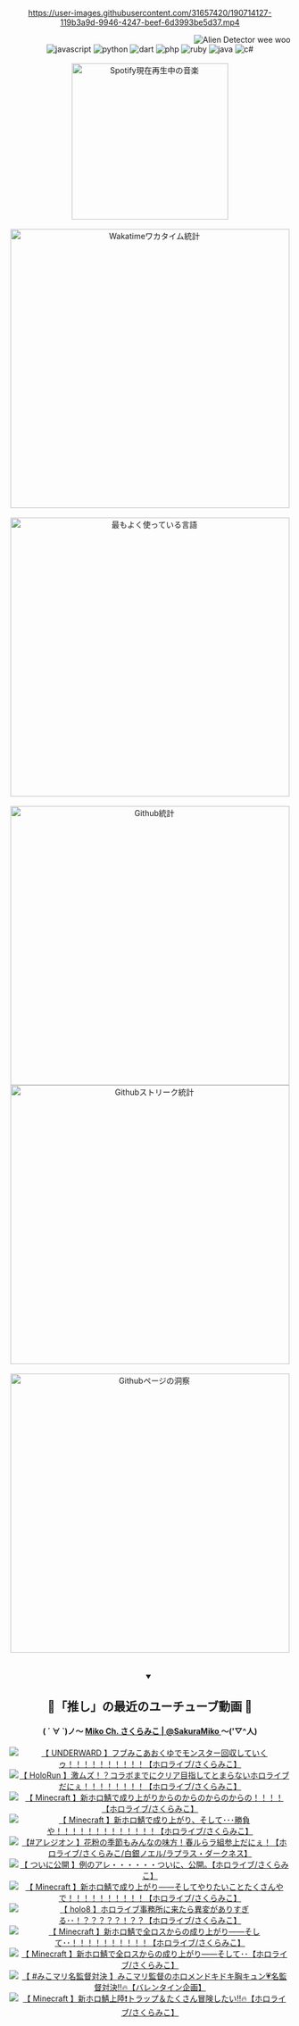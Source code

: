 <!-- START: HERO IMAGE GIF ////////// ////////// ////////// -->
<!-- <img src="@/../assets/img/gaming/ghost-of-tsushima.gif" width="100%"  alt="nellyXinwei's Hero Gif Image"/> -->
<!-- END: HERO IMAGE GIF ////////// ////////// ////////// -->

<div align="center" >  
  
<!-- START:ワンピース 第1015話「ルフィはRED ROCを使う」 -->
<https://user-images.githubusercontent.com/31657420/190714127-119b3a9d-9946-4247-beef-6d3993be5d37.mp4>
<!-- END:ワンピース 第1015話「ルフィはRED ROCを使う」 -->

<!-- START:VISITOR COUNTER -->
<div width="100%" align="right">
<img src="https://komarev.com/ghpvc/?username=nellyXinwei&label=🛸&color=grey&style=for-the-badge&labelcolor=ffffff" alt="Alien Detector wee woo"/>
</div>
<!-- END:VISITOR COUNTER -->

<!-- START: PROGRAMMING LANGUAGES -->
<!-- 色彩 Color Scheme:
#961E3A, #8A0D42, #5A0640, #4F265E, #2B355A, #3E759B, #CC4246,
#BB2649, #AD1052, #700750, #633075, #364270, #4E92C2, #FF5357
Sauce: https://www.webcreatorbox.com/inspiration/pantone-2023
-->

<img src="https://img.shields.io/badge/javascript%20-%23BB2649.svg?&style=for-the-badge&logo=javascript&logoColor=white&labelColor=961E3A" alt="javascript"/>
<img src="https://img.shields.io/badge/python%20-%23AD1052.svg?&style=for-the-badge&logo=python&logoColor=white&labelColor=8A0D42" alt="python" />
<img src="https://img.shields.io/badge/dart%20-%23700750.svg?&style=for-the-badge&logo=dart&logoColor=white&labelColor=5A0640" alt="dart"/>
<img src="https://img.shields.io/badge/php%20-%23633075.svg?&style=for-the-badge&logo=php&logoColor=white&labelColor=4F265E" alt="php"/>
<img src="https://img.shields.io/badge/ruby%20-%23364270.svg?&style=for-the-badge&logo=ruby&logoColor=white&labelColor=2B355A" alt="ruby"/>
<img src="https://img.shields.io/badge/java%20-%234E92C2.svg?&style=for-the-badge&logo=openjdk&logoColor=white&labelColor=3E759B" alt="java"/>
<img src="https://img.shields.io/badge/c%23-%23FF5357.svg?style=for-the-badge&logo=c-sharp&logoColor=white&labelColor=CC4246" alt="c#"/>  
<!-- END: PROGRAMMING LANGUAGES -->

<br>
<br>

<!-- START: MUSIC STATUS -->
  <!-- <a href="https://newojima-gsrs-20220114.vercel.app/api/now-playing?open">
    <img src="https://newojima-gsrs-20220114.vercel.app/api/now-playing" alt="Spotify現在再生中の音楽">
  </a> -->
  <img src="https://newojima-grss-20230114.vercel.app/api/spotify?border_color=transparent" alt="Spotify現在再生中の音楽" width="280px">
<!-- END: MUSIC STATUS -->

<br>
<br>

<!-- START: GITHUB STATUS -->
<!-- 色彩 Color Scheme:  #BB2649, #AD1052, #700750, #633075 -->
<img align="center" src="https://newojima-grs-20230109.vercel.app/api/wakatime?username=njtalba5127&layout=compact&langs_count=10&locale=ja&hide_title=false&title_color=fff&hide_border=true&text_color=fff&bg_color=BB2649,BB2649,633075,633075&hide=other,css,html,bash,xml,git%20config,makefile,properties,yaml,markdown,text,json,jsx" alt="Wakatimeワカタイム統計" width="500px"/>

<br>
<br>

<!-- 色彩 Color Scheme:  #633075, #364270, #4E92C2 -->
  <img align="center" src="https://newojima-grs-20230109.vercel.app/api/top-langs?username=njtalba5127&layout=compact&text_color=fff&icon_color=fff&hide_border=true&&locale=ja&hide_title=false&title_color=fff&include_all_commits=true&card_width=445&langs_count=11&hide=c%23,powershell,shaderlab,hlsl,makefile,jupyter%20notebook,python,html,css,shell,batchfile,less,liquid,hack,scss&bg_color=4F265E,633075,4E92C2" alt="最もよく使っている言語" width="500px"/>

<br>
<br>

<!-- 色彩 Color Scheme:  #4E92C2, #FF5357 -->
  <img align="center" src="https://newojima-grs-20230109.vercel.app/api?username=njtalba5127&rank_icon=github&show_icons=true&&locale=ja&title_color=fff&text_color=fff&icon_color=fff&hide_border=true&hide_title=false&count_private=true&include_all_commits=true&card_width=495&disable_animations=true&bg_color=4E92C2,4E92C2,FF5357" alt="Github統計" width="500px"/>

<br>

<img align="center" src="https://streak-stats.demolab.com?user=njtalba5127&theme=dark&hide_border=true&locale=ja&ring=BB2649&stroke=222222&background=151515&sideLabels=BB2649&currStreakLabel=ffffff&border=BB2649&fire=FF5357&currStreakNum=ffffff&sideNums=FF5357&dates=ffffff" alt="Githubストリーク統計" width="500px"/>

<br>
<br>

  <img align="center" width="500px" src="@/../assets/img/page-insights.svg" alt="Githubページの洞察"/>
  
</div>
<!-- END: GITHUB STATUS -->

<br>
<br>

<div align="center">
<details open>
  <summary>

  </summary>

  <h2 align="center">🌸「推し」の最近のユーチューブ動画 🌸</h2>
  <h4>
  ( ´ ∀ `)ノ～ 
  <a href="https://www.youtube.com/@SakuraMiko">Miko Ch. さくらみこ | @SakuraMiko
  </a>
   ～('▽^人)
  </h4>

  <!-- BEGIN YOUTUBE-CARDS -->
<a href="https://www.youtube.com/watch?v=ZaSIU92W7Zo"><img src="https://ytcards.demolab.com/?id=ZaSIU92W7Zo&title=%E3%80%90+UNDERWARD+%E3%80%91%E3%83%95%E3%83%96%E3%81%BF%E3%81%93%E3%81%82%E3%81%8A%E3%81%8F%E3%82%86%E3%81%A7%E3%83%A2%E3%83%B3%E3%82%B9%E3%82%BF%E3%83%BC%E5%9B%9E%E5%8F%8E%E3%81%97%E3%81%A6%E3%81%84%E3%81%8F%E3%82%A5%EF%BC%81%EF%BC%81%EF%BC%81%EF%BC%81%EF%BC%81%EF%BC%81%EF%BC%81%EF%BC%81%EF%BC%81%EF%BC%81%E3%80%90%E3%83%9B%E3%83%AD%E3%83%A9%E3%82%A4%E3%83%96%2F%E3%81%95%E3%81%8F%E3%82%89%E3%81%BF%E3%81%93%E3%80%91&lang=ja&timestamp=1740476293&background_color=%230d1117&title_color=%23ffffff&stats_color=%23dedede&max_title_lines=1&width=187&border_radius=5&duration=7696" alt="【 UNDERWARD 】フブみこあおくゆでモンスター回収していくゥ！！！！！！！！！！【ホロライブ/さくらみこ】" title="【 UNDERWARD 】フブみこあおくゆでモンスター回収していくゥ！！！！！！！！！！【ホロライブ/さくらみこ】"></a>
<a href="https://www.youtube.com/watch?v=g8VBebvateA"><img src="https://ytcards.demolab.com/?id=g8VBebvateA&title=%E3%80%90+HoloRun+%E3%80%91%E6%BF%80%E3%83%A0%E3%82%BA%EF%BC%81%EF%BC%9F%E3%82%B3%E3%83%A9%E3%83%9C%E3%81%BE%E3%81%A7%E3%81%AB%E3%82%AF%E3%83%AA%E3%82%A2%E7%9B%AE%E6%8C%87%E3%81%97%E3%81%A6%E3%81%A8%E3%81%BE%E3%82%89%E3%81%AA%E3%81%84%E3%83%9B%E3%83%AD%E3%83%A9%E3%82%A4%E3%83%96%E3%81%A0%E3%81%AB%E3%81%87%EF%BC%81%EF%BC%81%EF%BC%81%EF%BC%81%EF%BC%81%EF%BC%81%EF%BC%81%EF%BC%81%E3%80%90%E3%83%9B%E3%83%AD%E3%83%A9%E3%82%A4%E3%83%96%2F%E3%81%95%E3%81%8F%E3%82%89%E3%81%BF%E3%81%93%E3%80%91&lang=ja&timestamp=1740487867&background_color=%230d1117&title_color=%23ffffff&stats_color=%23dedede&max_title_lines=1&width=187&border_radius=5&duration=8497" alt="【 HoloRun 】激ムズ！？コラボまでにクリア目指してとまらないホロライブだにぇ！！！！！！！！【ホロライブ/さくらみこ】" title="【 HoloRun 】激ムズ！？コラボまでにクリア目指してとまらないホロライブだにぇ！！！！！！！！【ホロライブ/さくらみこ】"></a>
<a href="https://www.youtube.com/watch?v=QZBOzpr7ABg"><img src="https://ytcards.demolab.com/?id=QZBOzpr7ABg&title=%E3%80%90++Minecraft+%E3%80%91%E6%96%B0%E3%83%9B%E3%83%AD%E9%AF%96%E3%81%A7%E6%88%90%E3%82%8A%E4%B8%8A%E3%81%8C%E3%82%8A%E3%81%8B%E3%82%89%E3%81%AE%E3%81%8B%E3%82%89%E3%81%AE%E3%81%8B%E3%82%89%E3%81%AE%E3%81%8B%E3%82%89%E3%81%AE%EF%BC%81%EF%BC%81%EF%BC%81%EF%BC%81%E3%80%90%E3%83%9B%E3%83%AD%E3%83%A9%E3%82%A4%E3%83%96%2F%E3%81%95%E3%81%8F%E3%82%89%E3%81%BF%E3%81%93%E3%80%91&lang=ja&timestamp=1740164904&background_color=%230d1117&title_color=%23ffffff&stats_color=%23dedede&max_title_lines=1&width=187&border_radius=5&duration=24128" alt="【  Minecraft 】新ホロ鯖で成り上がりからのからのからのからの！！！！【ホロライブ/さくらみこ】" title="【  Minecraft 】新ホロ鯖で成り上がりからのからのからのからの！！！！【ホロライブ/さくらみこ】"></a>
<a href="https://www.youtube.com/watch?v=nG1hS5Se3gI"><img src="https://ytcards.demolab.com/?id=nG1hS5Se3gI&title=%E3%80%90+Minecraft+%E3%80%91%E6%96%B0%E3%83%9B%E3%83%AD%E9%AF%96%E3%81%A7%E6%88%90%E3%82%8A%E4%B8%8A%E3%81%8C%E3%82%8A%E3%80%81%E3%81%9D%E3%81%97%E3%81%A6%EF%BD%A5%EF%BD%A5%EF%BD%A5%E5%8B%9D%E8%B2%A0%E3%82%84%EF%BC%81%EF%BC%81%EF%BC%81%EF%BC%81%EF%BC%81%EF%BC%81%EF%BC%81%EF%BC%81%EF%BC%81%EF%BC%81%EF%BC%81%EF%BC%81%EF%BC%81%E3%80%90%E3%83%9B%E3%83%AD%E3%83%A9%E3%82%A4%E3%83%96%2F%E3%81%95%E3%81%8F%E3%82%89%E3%81%BF%E3%81%93%E3%80%91&lang=ja&timestamp=1740071347&background_color=%230d1117&title_color=%23ffffff&stats_color=%23dedede&max_title_lines=1&width=187&border_radius=5&duration=16888" alt="【 Minecraft 】新ホロ鯖で成り上がり、そして･･･勝負や！！！！！！！！！！！！！【ホロライブ/さくらみこ】" title="【 Minecraft 】新ホロ鯖で成り上がり、そして･･･勝負や！！！！！！！！！！！！！【ホロライブ/さくらみこ】"></a>
<a href="https://www.youtube.com/watch?v=S5RxhDkIXqU"><img src="https://ytcards.demolab.com/?id=S5RxhDkIXqU&title=%E3%80%90%23%E3%82%A2%E3%83%AC%E3%82%B8%E3%82%AA%E3%83%B3+%E3%80%91%E8%8A%B1%E7%B2%89%E3%81%AE%E5%AD%A3%E7%AF%80%E3%82%82%E3%81%BF%E3%82%93%E3%81%AA%E3%81%AE%E5%91%B3%E6%96%B9%EF%BC%81%E6%98%A5%E3%83%AB%E3%82%89%E3%83%A9%E7%B5%84%E5%8F%82%E4%B8%8A%E3%81%A0%E3%81%AB%E3%81%87%EF%BC%81%E3%80%90%E3%83%9B%E3%83%AD%E3%83%A9%E3%82%A4%E3%83%96%2F%E3%81%95%E3%81%8F%E3%82%89%E3%81%BF%E3%81%93%2F%E7%99%BD%E9%8A%80%E3%83%8E%E3%82%A8%E3%83%AB%2F%E3%83%A9%E3%83%97%E3%83%A9%E3%82%B9%E3%83%BB%E3%83%80%E3%83%BC%E3%82%AF%E3%83%8D%E3%82%B9%E3%80%91&lang=ja&timestamp=1740053522&background_color=%230d1117&title_color=%23ffffff&stats_color=%23dedede&max_title_lines=1&width=187&border_radius=5&duration=3899" alt="【#アレジオン 】花粉の季節もみんなの味方！春ルらラ組参上だにぇ！【ホロライブ/さくらみこ/白銀ノエル/ラプラス・ダークネス】" title="【#アレジオン 】花粉の季節もみんなの味方！春ルらラ組参上だにぇ！【ホロライブ/さくらみこ/白銀ノエル/ラプラス・ダークネス】"></a>
<a href="https://www.youtube.com/watch?v=teASw2_6BC4"><img src="https://ytcards.demolab.com/?id=teASw2_6BC4&title=%E3%80%90+%E3%81%A4%E3%81%84%E3%81%AB%E5%85%AC%E9%96%8B+%E3%80%91%E4%BE%8B%E3%81%AE%E3%82%A2%E3%83%AC%E3%83%BB%E3%83%BB%E3%83%BB%E3%83%BB%E3%83%BB%E3%83%BB%E3%81%A4%E3%81%84%E3%81%AB%E3%80%81%E5%85%AC%E9%96%8B%E3%80%82%E3%80%90%E3%83%9B%E3%83%AD%E3%83%A9%E3%82%A4%E3%83%96%2F%E3%81%95%E3%81%8F%E3%82%89%E3%81%BF%E3%81%93%E3%80%91&lang=ja&timestamp=1739971195&background_color=%230d1117&title_color=%23ffffff&stats_color=%23dedede&max_title_lines=1&width=187&border_radius=5&duration=3436" alt="【 ついに公開 】例のアレ・・・・・・ついに、公開。【ホロライブ/さくらみこ】" title="【 ついに公開 】例のアレ・・・・・・ついに、公開。【ホロライブ/さくらみこ】"></a>
<a href="https://www.youtube.com/watch?v=wlxwwCn9gxE"><img src="https://ytcards.demolab.com/?id=wlxwwCn9gxE&title=%E3%80%90+Minecraft+%E3%80%91%E6%96%B0%E3%83%9B%E3%83%AD%E9%AF%96%E3%81%A7%E6%88%90%E3%82%8A%E4%B8%8A%E3%81%8C%E3%82%8A%E2%80%95%E2%80%95%E3%81%9D%E3%81%97%E3%81%A6%E3%82%84%E3%82%8A%E3%81%9F%E3%81%84%E3%81%93%E3%81%A8%E3%81%9F%E3%81%8F%E3%81%95%E3%82%93%E3%82%84%E3%81%A7%EF%BC%81%EF%BC%81%EF%BC%81%EF%BC%81%EF%BC%81%EF%BC%81%EF%BC%81%EF%BC%81%EF%BC%81%EF%BC%81%E3%80%90%E3%83%9B%E3%83%AD%E3%83%A9%E3%82%A4%E3%83%96%2F%E3%81%95%E3%81%8F%E3%82%89%E3%81%BF%E3%81%93%E3%80%91&lang=ja&timestamp=1739903856&background_color=%230d1117&title_color=%23ffffff&stats_color=%23dedede&max_title_lines=1&width=187&border_radius=5&duration=29579" alt="【 Minecraft 】新ホロ鯖で成り上がり――そしてやりたいことたくさんやで！！！！！！！！！！【ホロライブ/さくらみこ】" title="【 Minecraft 】新ホロ鯖で成り上がり――そしてやりたいことたくさんやで！！！！！！！！！！【ホロライブ/さくらみこ】"></a>
<a href="https://www.youtube.com/watch?v=5FF_CNhj42A"><img src="https://ytcards.demolab.com/?id=5FF_CNhj42A&title=%E3%80%90+holo8+%E3%80%91%E3%83%9B%E3%83%AD%E3%83%A9%E3%82%A4%E3%83%96%E4%BA%8B%E5%8B%99%E6%89%80%E3%81%AB%E6%9D%A5%E3%81%9F%E3%82%89%E7%95%B0%E5%A4%89%E3%81%8C%E3%81%82%E3%82%8A%E3%81%99%E3%81%8E%E3%82%8B%EF%BD%A5%EF%BD%A5%EF%BC%81%EF%BC%9F%EF%BC%9F%EF%BC%9F%EF%BC%9F%EF%BC%9F%EF%BC%81%EF%BC%9F%EF%BC%9F%E3%80%90%E3%83%9B%E3%83%AD%E3%83%A9%E3%82%A4%E3%83%96%2F%E3%81%95%E3%81%8F%E3%82%89%E3%81%BF%E3%81%93%E3%80%91&lang=ja&timestamp=1739815131&background_color=%230d1117&title_color=%23ffffff&stats_color=%23dedede&max_title_lines=1&width=187&border_radius=5&duration=16713" alt="【 holo8 】ホロライブ事務所に来たら異変がありすぎる･･！？？？？？！？？【ホロライブ/さくらみこ】" title="【 holo8 】ホロライブ事務所に来たら異変がありすぎる･･！？？？？？！？？【ホロライブ/さくらみこ】"></a>
<a href="https://www.youtube.com/watch?v=gkC1hcVgdPE"><img src="https://ytcards.demolab.com/?id=gkC1hcVgdPE&title=%E3%80%90+Minecraft+%E3%80%91%E6%96%B0%E3%83%9B%E3%83%AD%E9%AF%96%E3%81%A7%E5%85%A8%E3%83%AD%E3%82%B9%E3%81%8B%E3%82%89%E3%81%AE%E6%88%90%E3%82%8A%E4%B8%8A%E3%81%8C%E3%82%8A%E2%80%95%E2%80%95%E3%81%9D%E3%81%97%E3%81%A6%EF%BD%A5%EF%BD%A5%EF%BC%81%EF%BC%81%EF%BC%81%EF%BC%81%EF%BC%81%EF%BC%81%EF%BC%81%EF%BC%81%EF%BC%81%EF%BC%81%E3%80%90%E3%83%9B%E3%83%AD%E3%83%A9%E3%82%A4%E3%83%96%2F%E3%81%95%E3%81%8F%E3%82%89%E3%81%BF%E3%81%93%E3%80%91&lang=ja&timestamp=1739729329&background_color=%230d1117&title_color=%23ffffff&stats_color=%23dedede&max_title_lines=1&width=187&border_radius=5&duration=40134" alt="【 Minecraft 】新ホロ鯖で全ロスからの成り上がり――そして･･！！！！！！！！！！【ホロライブ/さくらみこ】" title="【 Minecraft 】新ホロ鯖で全ロスからの成り上がり――そして･･！！！！！！！！！！【ホロライブ/さくらみこ】"></a>
<a href="https://www.youtube.com/watch?v=mKRc85oLhhM"><img src="https://ytcards.demolab.com/?id=mKRc85oLhhM&title=%E3%80%90+Minecraft+%E3%80%91%E6%96%B0%E3%83%9B%E3%83%AD%E9%AF%96%E3%81%A7%E5%85%A8%E3%83%AD%E3%82%B9%E3%81%8B%E3%82%89%E3%81%AE%E6%88%90%E3%82%8A%E4%B8%8A%E3%81%8C%E3%82%8A%E2%80%95%E2%80%95%E3%81%9D%E3%81%97%E3%81%A6%EF%BD%A5%EF%BD%A5%E3%80%90%E3%83%9B%E3%83%AD%E3%83%A9%E3%82%A4%E3%83%96%2F%E3%81%95%E3%81%8F%E3%82%89%E3%81%BF%E3%81%93%E3%80%91&lang=ja&timestamp=1739658345&background_color=%230d1117&title_color=%23ffffff&stats_color=%23dedede&max_title_lines=1&width=187&border_radius=5&duration=42668" alt="【 Minecraft 】新ホロ鯖で全ロスからの成り上がり――そして･･【ホロライブ/さくらみこ】" title="【 Minecraft 】新ホロ鯖で全ロスからの成り上がり――そして･･【ホロライブ/さくらみこ】"></a>
<a href="https://www.youtube.com/watch?v=nFkxcwV7PjE"><img src="https://ytcards.demolab.com/?id=nFkxcwV7PjE&title=%E3%80%90+%23%E3%81%BF%E3%81%93%E3%83%9E%E3%83%AA%E5%90%8D%E7%9B%A3%E7%9D%A3%E5%AF%BE%E6%B1%BA+%E3%80%91%E3%81%BF%E3%81%93%E3%83%9E%E3%83%AA%E7%9B%A3%E7%9D%A3%E3%81%AE%E3%83%9B%E3%83%AD%E3%83%A1%E3%83%B3%E3%83%89%E3%82%AD%E3%83%89%E3%82%AD%E8%83%B8%E3%82%AD%E3%83%A5%E3%83%B3%F0%9F%92%97%E5%90%8D%E7%9B%A3%E7%9D%A3%E5%AF%BE%E6%B1%BA%E2%80%BC%F0%9F%94%A5%E3%80%90%E3%83%90%E3%83%AC%E3%83%B3%E3%82%BF%E3%82%A4%E3%83%B3%E4%BC%81%E7%94%BB%E3%80%91&lang=ja&timestamp=1739540126&background_color=%230d1117&title_color=%23ffffff&stats_color=%23dedede&max_title_lines=1&width=187&border_radius=5&duration=5082" alt="【 #みこマリ名監督対決 】みこマリ監督のホロメンドキドキ胸キュン💗名監督対決‼🔥【バレンタイン企画】" title="【 #みこマリ名監督対決 】みこマリ監督のホロメンドキドキ胸キュン💗名監督対決‼🔥【バレンタイン企画】"></a>
<a href="https://www.youtube.com/watch?v=7lTPeGv324Q"><img src="https://ytcards.demolab.com/?id=7lTPeGv324Q&title=%E3%80%90+Minecraft+%E3%80%91%E6%96%B0%E3%83%9B%E3%83%AD%E9%AF%96%E4%B8%8A%E9%99%B8%E2%9D%97%EF%B8%8F%E3%83%88%E3%83%A9%E3%83%83%E3%83%97%EF%BC%86%E3%81%9F%E3%81%8F%E3%81%95%E3%82%93%E5%86%92%E9%99%BA%E3%81%97%E3%81%9F%E3%81%84%E2%80%BC%F0%9F%94%A5%E3%80%90%E3%83%9B%E3%83%AD%E3%83%A9%E3%82%A4%E3%83%96%2F%E3%81%95%E3%81%8F%E3%82%89%E3%81%BF%E3%81%93%E3%80%91&lang=ja&timestamp=1739370373&background_color=%230d1117&title_color=%23ffffff&stats_color=%23dedede&max_title_lines=1&width=187&border_radius=5&duration=14568" alt="【 Minecraft 】新ホロ鯖上陸❗️トラップ＆たくさん冒険したい‼🔥【ホロライブ/さくらみこ】" title="【 Minecraft 】新ホロ鯖上陸❗️トラップ＆たくさん冒険したい‼🔥【ホロライブ/さくらみこ】"></a>
<!-- END YOUTUBE-CARDS -->

</div>
  
</details>

